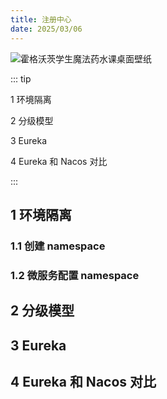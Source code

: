 ```yaml
---
title: 注册中心
date: 2025/03/06
---
```


![霍格沃茨学生魔法药水课桌面壁纸](https://bizhi1.com/wp-content/uploads/2024/11/hogwarts-student-magic-potion-class-desktop-wallpaper.jpg)

::: tip

1 环境隔离

2 分级模型

3 Eureka

4 Eureka 和 Nacos 对比

:::

## 1 环境隔离

### 1.1 创建 namespace

### 1.2 微服务配置 namespace

## 2 分级模型

## 3 Eureka

## 4 Eureka 和 Nacos 对比